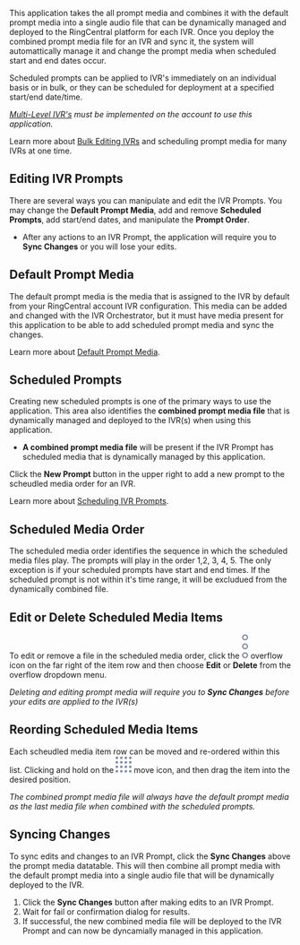 This application takes the all prompt media and combines it with the default prompt media into a single audio file that can be dynamically managed and deployed to the RingCentral platform for each IVR. Once you deploy the combined prompt media file for an IVR and sync it, the system will automattically manage it and change the prompt media when scheduled start and end dates occur.

Scheduled prompts can be applied to IVR's immediately on an individual basis or in bulk, or they can be scheduled for deployment at a specified start/end date/time.

*[Multi-Level IVR's](https://support.ringcentral.com/article/6562.html) must be implemented on the account to use this application.*

Learn more about [Bulk Editing IVRs](ivr/bulk-ivr-editing) and scheduling prompt media for many IVRs at one time.

## Editing IVR Prompts

There are several ways you can manipulate and edit the IVR Prompts. You may change the **Default Prompt Media**, add and remove **Scheduled Prompts**, add start/end dates, and manipulate the **Prompt Order**. 

* After any actions to an IVR Prompt, the application will require you to **Sync Changes** or you will lose your edits.

## Default Prompt Media

The default prompt media is the media that is assigned to the IVR by default from your RingCentral account IVR configuration. This media can be added and changed with the IVR Orchestrator, but it must have media present for this application to be able to add scheduled prompt media and sync the changes.

Learn more about [Default Prompt Media](ivr/bulk-ivr-editing).

## Scheduled Prompts

Creating new scheduled prompts is one of the primary ways to use the application. This area also identifies the **combined prompt media file** that is dynamically managed and deployed to the IVR(s) when using this application.

* **A combined prompt media file** will be present if the IVR Prompt has scheduled media that is dynamically managed by this application.

Click the **New Prompt** button in the upper right to add a new prompt to the scheudled media order for an IVR.

Learn more about [Scheduling IVR Prompts](ivr/scheduled-media-editing).

## Scheduled Media Order

The scheduled media order identifies the sequence in which the scheduled media files play. The prompts will play in the order 1,2, 3, 4, 5. The only exception is if your scheduled prompts have start and end times. If the scheduled prompt is not within it's time range, it will be excludued from the dynamically combined file.

## Edit or Delete Scheduled Media Items

To edit or remove a file in the scheduled media order, click the ![Overflow icon](../assets/overflow.svg "Overflow icon") overflow icon on the far right of the item row and then choose **Edit** or **Delete** from the overflow dropdown menu.

*Deleting and editing prompt media will require you to **Sync Changes** before your edits are applied to the IVR(s)*

## Reording Scheduled Media Items

Each scheudled media item row can be moved and re-ordered within this list. Clicking and hold on the ![Move icon](../assets/move.svg "Move icon") move icon, and then drag the item into the desired position.

*The combined prompt media file will always have the default prompt media as the last media file when combined with the scheduled prompts.*

## Syncing Changes

To sync edits and changes to an IVR Prompt, click the **Sync Changes** above the prompt media datatable. This will then combine all prompt media with the default prompt media into a single audio file that will be dynamically deployed to the IVR.

1. Click the **Sync Changes** button after making edits to an IVR Prompt.
2. Wait for fail or confirmation dialog for results.
3. If successful, the new combined media file will be deployed to the IVR Prompt and can now be dyncamially managed in this application.

